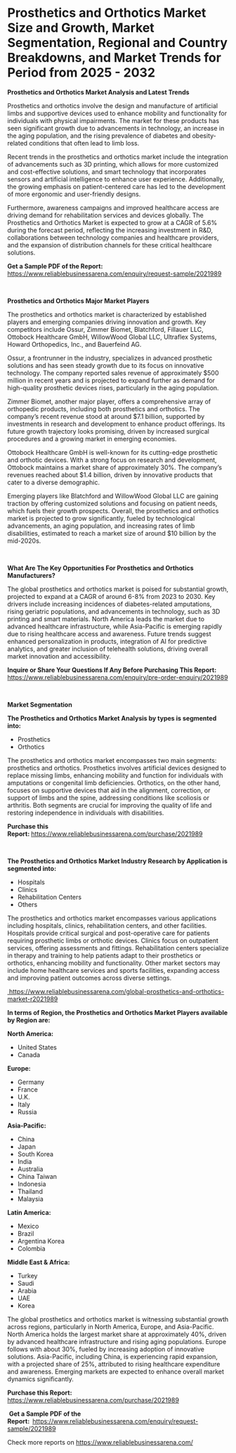<p><h1>Prosthetics and Orthotics Market Size and Growth, Market Segmentation, Regional and Country Breakdowns, and Market Trends for Period from 2025 -  2032</h1></p><p><strong>Prosthetics and Orthotics Market Analysis and Latest Trends</strong></p>
<p><p>Prosthetics and orthotics involve the design and manufacture of artificial limbs and supportive devices used to enhance mobility and functionality for individuals with physical impairments. The market for these products has seen significant growth due to advancements in technology, an increase in the aging population, and the rising prevalence of diabetes and obesity-related conditions that often lead to limb loss.</p><p>Recent trends in the prosthetics and orthotics market include the integration of advancements such as 3D printing, which allows for more customized and cost-effective solutions, and smart technology that incorporates sensors and artificial intelligence to enhance user experience. Additionally, the growing emphasis on patient-centered care has led to the development of more ergonomic and user-friendly designs.</p><p>Furthermore, awareness campaigns and improved healthcare access are driving demand for rehabilitation services and devices globally. The Prosthetics and Orthotics Market is expected to grow at a CAGR of 5.6% during the forecast period, reflecting the increasing investment in R&D, collaborations between technology companies and healthcare providers, and the expansion of distribution channels for these critical healthcare solutions.</p></p>
<p><strong>Get a Sample PDF of the Report:&nbsp;</strong> <a href="https://www.reliablebusinessarena.com/enquiry/request-sample/2021989?utm_campaign=2467&utm_medium=2&utm_source=Github&utm_content=ia&utm_term=04032025&utm_id=prosthetics-and-orthotics">https://www.reliablebusinessarena.com/enquiry/request-sample/2021989</a></p>
<p>&nbsp;</p>
<p><strong>Prosthetics and Orthotics Major Market Players</strong></p>
<p><p>The prosthetics and orthotics market is characterized by established players and emerging companies driving innovation and growth. Key competitors include Ossur, Zimmer Biomet, Blatchford, Fillauer LLC, Ottobock Healthcare GmbH, WillowWood Global LLC, Ultraflex Systems, Howard Orthopedics, Inc., and Bauerfeind AG.</p><p>Ossur, a frontrunner in the industry, specializes in advanced prosthetic solutions and has seen steady growth due to its focus on innovative technology. The company reported sales revenue of approximately $500 million in recent years and is projected to expand further as demand for high-quality prosthetic devices rises, particularly in the aging population.</p><p>Zimmer Biomet, another major player, offers a comprehensive array of orthopedic products, including both prosthetics and orthotics. The company’s recent revenue stood at around $7.1 billion, supported by investments in research and development to enhance product offerings. Its future growth trajectory looks promising, driven by increased surgical procedures and a growing market in emerging economies.</p><p>Ottobock Healthcare GmbH is well-known for its cutting-edge prosthetic and orthotic devices. With a strong focus on research and development, Ottobock maintains a market share of approximately 30%. The company’s revenues reached about $1.4 billion, driven by innovative products that cater to a diverse demographic.</p><p>Emerging players like Blatchford and WillowWood Global LLC are gaining traction by offering customized solutions and focusing on patient needs, which fuels their growth prospects. Overall, the prosthetics and orthotics market is projected to grow significantly, fueled by technological advancements, an aging population, and increasing rates of limb disabilities, estimated to reach a market size of around $10 billion by the mid-2020s.</p></p>
<p>&nbsp;</p>
<p><strong>What Are The Key Opportunities For Prosthetics and Orthotics Manufacturers?</strong></p>
<p><p>The global prosthetics and orthotics market is poised for substantial growth, projected to expand at a CAGR of around 6-8% from 2023 to 2030. Key drivers include increasing incidences of diabetes-related amputations, rising geriatric populations, and advancements in technology, such as 3D printing and smart materials. North America leads the market due to advanced healthcare infrastructure, while Asia-Pacific is emerging rapidly due to rising healthcare access and awareness. Future trends suggest enhanced personalization in products, integration of AI for predictive analytics, and greater inclusion of telehealth solutions, driving overall market innovation and accessibility.</p></p>
<p><strong>Inquire or Share Your Questions If Any Before Purchasing This Report:</strong> <a href="https://www.reliablebusinessarena.com/enquiry/pre-order-enquiry/2021989?utm_campaign=2467&utm_medium=2&utm_source=Github&utm_content=ia&utm_term=04032025&utm_id=prosthetics-and-orthotics">https://www.reliablebusinessarena.com/enquiry/pre-order-enquiry/2021989</a></p>
<p>&nbsp;</p>
<p><strong>Market Segmentation</strong></p>
<p><strong>The Prosthetics and Orthotics Market Analysis by types is segmented into:</strong></p>
<p><ul><li>Prosthetics</li><li>Orthotics</li></ul></p>
<p><p>The prosthetics and orthotics market encompasses two main segments: prosthetics and orthotics. Prosthetics involves artificial devices designed to replace missing limbs, enhancing mobility and function for individuals with amputations or congenital limb deficiencies. Orthotics, on the other hand, focuses on supportive devices that aid in the alignment, correction, or support of limbs and the spine, addressing conditions like scoliosis or arthritis. Both segments are crucial for improving the quality of life and restoring independence in individuals with disabilities.</p></p>
<p><strong>Purchase this Report:&nbsp;</strong><a href="https://www.reliablebusinessarena.com/purchase/2021989?utm_campaign=2467&utm_medium=2&utm_source=Github&utm_content=ia&utm_term=04032025&utm_id=prosthetics-and-orthotics">https://www.reliablebusinessarena.com/purchase/2021989</a></p>
<p>&nbsp;</p>
<p><strong>The Prosthetics and Orthotics Market Industry Research by Application is segmented into:</strong></p>
<p><ul><li>Hospitals</li><li>Clinics</li><li>Rehabilitation Centers</li><li>Others</li></ul></p>
<p><p>The prosthetics and orthotics market encompasses various applications including hospitals, clinics, rehabilitation centers, and other facilities. Hospitals provide critical surgical and post-operative care for patients requiring prosthetic limbs or orthotic devices. Clinics focus on outpatient services, offering assessments and fittings. Rehabilitation centers specialize in therapy and training to help patients adapt to their prosthetics or orthotics, enhancing mobility and functionality. Other market sectors may include home healthcare services and sports facilities, expanding access and improving patient outcomes across diverse settings.</p></p>
<p><a href="https://www.reliablebusinessarena.com/global-prosthetics-and-orthotics-market-r2021989?utm_campaign=2467&utm_medium=2&utm_source=Github&utm_content=ia&utm_term=04032025&utm_id=prosthetics-and-orthotics">&nbsp;https://www.reliablebusinessarena.com/global-prosthetics-and-orthotics-market-r2021989</a></p>
<p><strong>In terms of Region, the Prosthetics and Orthotics Market Players available by Region are:</strong></p>
<p>
    <p> <strong> North America: </strong>
        <ul>
            <li>United States</li>
            <li>Canada</li>
        </ul>
        </p> 
    <p> <strong> Europe: </strong>
        <ul>
            <li>Germany</li>
            <li>France</li>
            <li>U.K.</li>
            <li>Italy</li>
            <li>Russia</li>
        </ul>
        </p> 
    <p> <strong> Asia-Pacific: </strong>
        <ul>
            <li>China</li>
            <li>Japan</li>
            <li>South Korea</li>
            <li>India</li>
            <li>Australia</li>
            <li>China Taiwan</li>
            <li>Indonesia</li>
            <li>Thailand</li>
            <li>Malaysia</li>
        </ul>
        </p> 
    <p> <strong> Latin America: </strong>
        <ul>
            <li>Mexico</li>
            <li>Brazil</li>
            <li>Argentina Korea</li>
            <li>Colombia</li>
        </ul>
        </p> 
    <p> <strong> Middle East & Africa: </strong>
        <ul>
            <li>Turkey</li>
            <li>Saudi</li>
            <li>Arabia</li>
            <li>UAE</li>
            <li>Korea</li>
        </ul>
    </p>
    </p>
<p><p>The global prosthetics and orthotics market is witnessing substantial growth across regions, particularly in North America, Europe, and Asia-Pacific. North America holds the largest market share at approximately 40%, driven by advanced healthcare infrastructure and rising aging populations. Europe follows with about 30%, fueled by increasing adoption of innovative solutions. Asia-Pacific, including China, is experiencing rapid expansion, with a projected share of 25%, attributed to rising healthcare expenditure and awareness. Emerging markets are expected to enhance overall market dynamics significantly.</p></p>
<p><strong>Purchase this Report: </strong><a href="https://www.reliablebusinessarena.com/purchase/2021989?utm_campaign=2467&utm_medium=2&utm_source=Github&utm_content=ia&utm_term=04032025&utm_id=prosthetics-and-orthotics">https://www.reliablebusinessarena.com/purchase/2021989</a></p>
<p>&nbsp;<strong>Get a Sample PDF of the Report:&nbsp;&nbsp;</strong><a href="https://www.reliablebusinessarena.com/enquiry/request-sample/2021989?utm_campaign=2467&utm_medium=2&utm_source=Github&utm_content=ia&utm_term=04032025&utm_id=prosthetics-and-orthotics">https://www.reliablebusinessarena.com/enquiry/request-sample/2021989</a></p>
<p><strong></strong></p>
<p>Check more reports on <a href="https://www.reliablebusinessarena.com/?utm_campaign=2467&utm_medium=2&utm_source=Github&utm_content=ia&utm_term=04032025&utm_id=prosthetics-and-orthotics">https://www.reliablebusinessarena.com/</a></p>